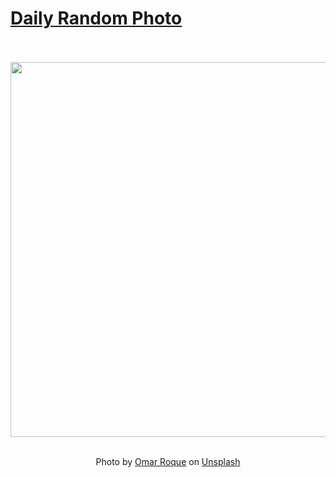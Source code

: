# [Daily Random Photo](https://www.dailyrandomphoto.com/)

<div align="center">
  <br>
  <br>
  <a href="https://www.dailyrandomphoto.com/p/2023/2023-11-10/"><img src="https://images.unsplash.com/photo-1696610101250-f5933d2f616c?crop=entropy&cs=tinysrgb&fit=max&fm=jpg&ixid=M3w3NzUwOHwwfDF8cmFuZG9tfHx8fHx8fHx8MTY5OTU3NjE1MXw&ixlib=rb-4.0.3&q=80&w=1080" width="600px"></a>
  <br>
  <br>
  <p class="has-text-grey">Photo by <a href="https://unsplash.com/@olroque?utm_source=Daily%20Random%20Photo&amp;utm_medium=referral" target="_blank" rel="noopener noreferrer">Omar Roque</a> on <a href="https://unsplash.com/photos/a-waterfall-in-the-middle-of-a-forest-2Uackl3Jhwc?utm_source=Daily%20Random%20Photo&amp;utm_medium=referral" target="_blank" rel="noopener noreferrer">Unsplash</a></p>
</div>
